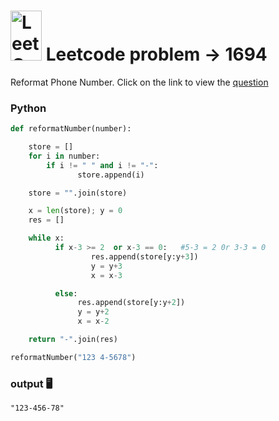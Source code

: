 # <img src="https://leetcode.com/_next/static/images/logo-ff2b712834cf26bf50a5de58ee27bcef.png" alt="LeetCode Logo" width="50" height="80"> Leetcode problem -> 1694

Reformat Phone Number. Click on the link to view the [question](https://leetcode.com/problems/reformat-phone-number/description/)

### Python
```python
def reformatNumber(number):

    store = []
    for i in number:
        if i != " " and i != "-":
               store.append(i)

    store = "".join(store)

    x = len(store); y = 0
    res = []

    while x:
          if x-3 >= 2  or x-3 == 0:   #5-3 = 2 0r 3-3 = 0
                  res.append(store[y:y+3])
                  y = y+3
                  x = x-3

          else:
               res.append(store[y:y+2])
               y = y+2
               x = x-2

    return "-".join(res)

reformatNumber("123 4-5678")
```
### output 🖥️
```
"123-456-78"
```

